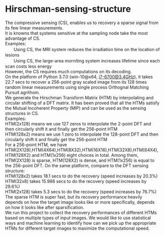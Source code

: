 # Hirschman-sensing-structure
The compressive sensing (CS), enables us to recovery a sparse signal from its few linear measurements.<br>It is knowns that systems sensitive at the sampling node take the most advantage of CS.<br>Examples:<br>
　　Using CS, the MRI system reduces the irradiation time on the location of lesions<br>
　　Using CS, the large-area morniting system increases lifetime since each scan costs less energy<br>
However, the CS requires much computations on its decoding.
<br>On the platform of Python 3.7.0 (win-10@x64, i7-6700@3.4GHz), it takes 22.7 secs to recover a 256-point gray scaled image from its 128 times random linear measurements using single process Orthognal Matching Pursuit agrithom.
<br>We generate the Hirschman Transform Matrix (HTM) by interpolating and circular shifting of a DFT matrix. It has been proved that all the HTMs satisfy the Mutual Incoherent Property (MIP) and can be used as the sensing structures in CS.
<br>Examples:<br>    HTM(2x128) means we use 127 zeros to interpolate the 2-point DFT and then circularly shift it and finally get the 256-point HTM<br>    HTM(128x2) means we use 1 zero to interpolate the 128-point DFT and then circularly shift it and finally get the 256-point HTM
<br>For a 256-point HTM, we have HTM(2X128),HTM(4X64),HTM(8X32),HTM(16X16),HTM(32X8),HTM(64X4),HTM(128X2) and HTM(1x256) eight choices in total. Among them, HTM(2X128) is sparse, HTM(128X2) is dense, and HTM(1x256) is equal to the 256-point DFT.
On the same platform, compare to the DFT sensing structure:<br>    HTM(128x2) takes 18.1 secs to do the recovery (speed increases by 20.3%)<br>    HTM(32x8) takes 15.986 secs to do the recovery (speed increases by 29.6%)<br>    HTM(2x128) takes 5.3 secs to do the recovery (speed increases by 76.7%)<br>
The sparse HTM is super fast, but its recovery performance heavily depends on how the target image looks like or more specifically, depends on how it looks like after sparsification.<br> 
We run this project to collect the recovery performances of different HTMs based on multiple types of input images. We would like to use statistical ways and machine learning to identify how can we pick up the appropriate HTMs for different target images to maximize the computational speed.

    
